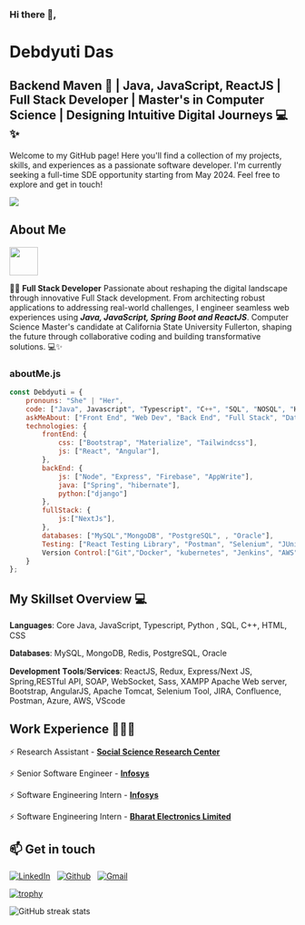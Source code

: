 ### Hi there 👋,

# Debdyuti Das

## Backend Maven 🚀 | Java, JavaScript, ReactJS | Full Stack Developer | Master's in Computer Science | Designing Intuitive Digital Journeys 💻✨

Welcome to my GitHub page! Here you'll find a collection of my projects, skills, and experiences as a passionate software developer. I'm currently seeking a full-time SDE opportunity starting from May 2024. Feel free to explore and get in touch!

![](https://komarev.com/ghpvc/?username=Debdyuti-01&color=green)


## About Me

<a href="https://giphy.com/gifs/Pluralsight-computer-technology-coding-L1R1tvI9svkIWwpVYr">
  <img height="50" iframe src="https://giphy.com/embed/L1R1tvI9svkIWwpVYr"/>
</a>

👨‍💻 **Full Stack Developer** Passionate about reshaping the digital landscape through innovative Full Stack development. From architecting robust applications to addressing real-world challenges, I engineer seamless web experiences using ***Java, JavaScript, Spring Boot and ReactJS***. Computer Science Master's candidate at California State University Fullerton, shaping the future through collaborative coding and building transformative solutions. 💻✨ 




### aboutMe.js

```javascript
const Debdyuti = {
    pronouns: "She" | "Her",
    code: ["Java", Javascript", "Typescript", "C++", "SQL", "NOSQL", "HTML", "CSS",],
    askMeAbout: ["Front End", "Web Dev", "Back End", "Full Stack", "Data analytics", "Tech"],
    technologies: {
        frontEnd: {
            css: ["Bootstrap", "Materialize", "Tailwindcss"],
            js: ["React", "Angular"],
        },
        backEnd: {
            js: ["Node", "Express", "Firebase", "AppWrite"],
            java: ["Spring", "hibernate"],
            python:["django"]
        },
        fullStack: {
            js:["NextJs"],
        },
        databases: ["MySQL","MongoDB", "PostgreSQL", , "Oracle"],
        Testing: ["React Testing Library", "Postman", "Selenium", "JUnit", "Cucumber"],
        Version Control:["Git","Docker", "kubernetes", "Jenkins", "AWS", "Azure" ],
    }
};
```

## My Skillset Overview 💻

𝐋𝐚𝐧𝐠𝐮𝐚𝐠𝐞𝐬: Core Java, JavaScript, Typescript, Python , SQL, C++, HTML, CSS

𝐃𝐚𝐭𝐚𝐛𝐚𝐬𝐞𝐬: MySQL, MongoDB, Redis, PostgreSQL, Oracle

𝐃𝐞𝐯𝐞𝐥𝐨𝐩𝐦𝐞𝐧𝐭 𝐓𝐨𝐨𝐥𝐬/𝐒𝐞𝐫𝐯𝐢𝐜𝐞𝐬: ReactJS, Redux, Express/Next JS, Spring,RESTful API, SOAP, WebSocket, Sass, XAMPP Apache Web server, Bootstrap, AngularJS, Apache Tomcat, Selenium Tool, JIRA, Confluence, Postman, Azure, AWS, VScode

## Work Experience 🧑🏻‍💻

⚡️ Research Assistant - [**Social Science Research Center**](https://hss.fullerton.edu/ssrc/)

⚡️ Senior Software Engineer - [**Infosys**](https://www.infosys.com/)

⚡️ Software Engineering Intern - [**Infosys**](https://www.infosys.com/)

⚡️ Software Engineering Intern - [**Bharat Electronics Limited**](https://bel-india.in/)


## 📫 Get in touch

<a href="https://www.linkedin.com/in/debdyuti-das/"><img alt="LinkedIn" src="https://img.shields.io/badge/linkedin%20-%230077B5.svg?&style=flat&logo=linkedin&logoColor=white"/></a> &nbsp;
<a href="https://github.com/Debdyuti-01"><img alt="Github" src="https://img.shields.io/badge/GitHub-%23121011.svg?&style=flat&logo=GitHub&logoColor=white&color=FF9933"/></a> &nbsp;
<a href="mailto:das.debdyuti01@gmail.com"><img alt="Gmail" src="https://img.shields.io/badge/Outlook-0074CC?style=flat&logo=gmail&logoColor=white" /></a> &nbsp;




[![trophy](https://github-profile-trophy.vercel.app/?username=Debdyuti-01)](https://github.com/ryo-ma/github-profile-trophy)


![GitHub streak stats](https://streak-stats.demolab.com/?user=Debdyuti-01)  

